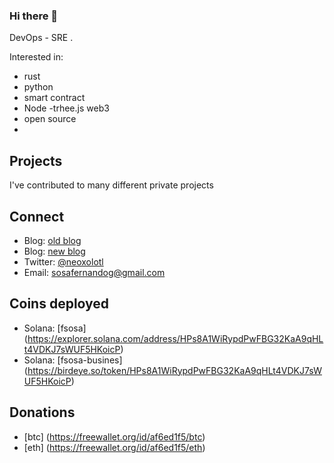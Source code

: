 ### Hi there 👋

DevOps - SRE .

<!--
**neoxolotl/neoxolotl** is a ✨ _special_ ✨ repository because its `README.md` (this file) appears on your GitHub profile.

Here are some ideas to get you started:

- 🔭 I’m currently working on ...
- 🌱 I’m currently learning ...
- 👯 I’m looking to collaborate on ...
- 🤔 I’m looking for help with ...
- 💬 Ask me about ...
- 📫 How to reach me: ...
- 😄 Pronouns: ...
- ⚡ Fun fact: ...
-->


Interested in:

- rust
- python
- smart contract 
- Node -trhee.js web3 
- open source
- 

## Projects

I've contributed to many different private projects 

## Connect

- Blog: [old blog](https://fernandososa.blogspot.com/) 
- Blog: [new blog](https://blog.sosafernando.com)
- Twitter: [@neoxolotl](https://twitter.com/neoxolotl)
- Email: sosafernandog@gmail.com

## Coins deployed 
- Solana: [fsosa] (https://explorer.solana.com/address/HPs8A1WiRypdPwFBG32KaA9qHLt4VDKJ7sWUF5HKoicP)
- Solana: [fsosa-busines] (https://birdeye.so/token/HPs8A1WiRypdPwFBG32KaA9qHLt4VDKJ7sWUF5HKoicP)

## Donations


- [btc] (https://freewallet.org/id/af6ed1f5/btc)
- [eth] (https://freewallet.org/id/af6ed1f5/eth)


